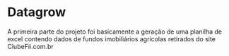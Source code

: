 # Datagrow
A primeira parte do projeto foi basicamente a geração de uma planilha de excel contendo dados de fundos imobiliários agrícolas retirados do site ClubeFii.com.br 